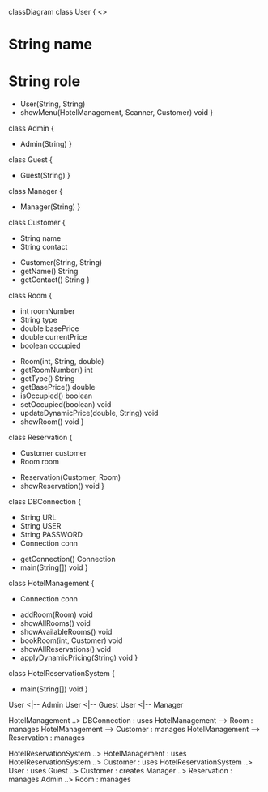 classDiagram
class User {
  <<abstract>>
  # String name
  # String role
  + User(String, String)
  + showMenu(HotelManagement, Scanner, Customer) void
}

class Admin {
  + Admin(String)
}

class Guest {
  + Guest(String)
}

class Manager {
  + Manager(String)
}

class Customer {
  - String name
  - String contact
  + Customer(String, String)
  + getName() String
  + getContact() String
}

class Room {
  - int roomNumber
  - String type
  - double basePrice
  - double currentPrice
  - boolean occupied
  + Room(int, String, double)
  + getRoomNumber() int
  + getType() String
  + getBasePrice() double
  + isOccupied() boolean
  + setOccupied(boolean) void
  + updateDynamicPrice(double, String) void
  + showRoom() void
}

class Reservation {
  - Customer customer
  - Room room
  + Reservation(Customer, Room)
  + showReservation() void
}

class DBConnection {
  - String URL
  - String USER
  - String PASSWORD
  - Connection conn
  + getConnection() Connection
  + main(String[]) void
}

class HotelManagement {
  - Connection conn
  + addRoom(Room) void
  + showAllRooms() void
  + showAvailableRooms() void
  + bookRoom(int, Customer) void
  + showAllReservations() void
  + applyDynamicPricing(String) void
}

class HotelReservationSystem {
  + main(String[]) void
}

User <|-- Admin
User <|-- Guest
User <|-- Manager

HotelManagement ..> DBConnection : uses
HotelManagement --> Room : manages
HotelManagement --> Customer : manages
HotelManagement --> Reservation : manages

HotelReservationSystem ..> HotelManagement : uses
HotelReservationSystem ..> Customer : uses
HotelReservationSystem ..> User : uses
Guest ..> Customer : creates
Manager ..> Reservation : manages
Admin ..> Room : manages